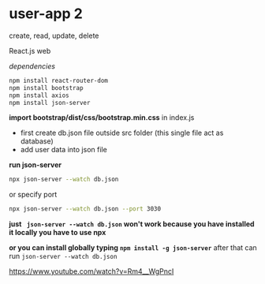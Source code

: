 # user-app 2

create, read, update, delete

React.js web

_dependencies_

```bash
npm install react-router-dom
npm install bootstrap
npm install axios
npm install json-server
```
**import bootstrap/dist/css/bootstrap.min.css** in index.js
- first create db.json file outside src folder  (this single file act as database)
- add user data into json file

**run json-server**
```bash
npx json-server --watch db.json
```
or 
specify port
```bash
npx json-server --watch db.json --port 3030
```

**just ``` json-server --watch db.json``` won't work  because you have installed it locally you have to use npx** 

**or you can install globally typing ```npm install -g json-server```** 
after that can run ```json-server --watch db.json```

https://www.youtube.com/watch?v=Rm4__WgPncI
